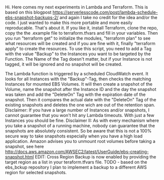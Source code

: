 Hi.
Here comes my next experiments in Lambda and Terraform.
This is based on this blogpost https://serverlesscode.com/post/lambda-schedule-ebs-snapshot-backups-2/
and again I take no credit for the idea and/or the code.
I just wanted to make this more portable and more easily reproducable.
That's about it.
If you like it, install Terraform, clone the repo, copy the the .example file to terraform.tfvars and fill in your variables.
Then you run "terraform get" to initialize the modules, "terraform plan" to see what resources will be created and if you are fine with it, finally "terraform apply" to create the resources.
To use this script, you need to add a Tag with the value "Backup" to the Instances you want to be targeted by the Function. The Name of the Tag doesn't matter, but if your Instance is not tagged, it will be ignored and no snapshot will be created.

The Lambda function is triggered by a scheduled CloudWatch event. It looks for all Instances with the "Backup"-Tag, then checks the matching Instances for mounted EBS Volumes.
It will then create a snapshot of the Volume, name the snapshot after the Instance ID and the day the snapshot was taken and add the "DeleteOn" Tag with the expiration date of the snapshot.
Then it compares the actual date with the "DeleteOn" Tag of the existing snapshots and deletes the one wich are out of the retention span.
Disclaimer: If you have a large number of Instances and/or snapshots, I cannot guarantee that you won't hit any Lambda timeouts. With just a few Instances you should be fine.
Disclaimer II: As with every mechanism where you take a snapshot of a running machine, nobody can guarantee that the snapshots are absolutely consistent. So be aware that this is not a 100% secure way to take snapshots especially when you have a high load application. Amazon advises you to unmount root volumes before taking a snapshot, see here http://docs.aws.amazon.com/AWSEC2/latest/UserGuide/ebs-creating-snapshot.html
EDIT: Cross Region Backup is now enabled by providing the target region as a list in your teraform.tfvars file.
TODO - based on the ebs_bckup repository I plan to implement a backup to a different AWS region for selected snapshots.
